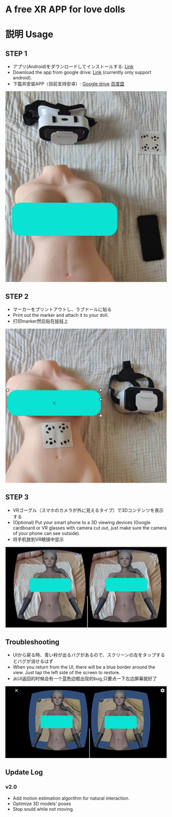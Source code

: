 # A free XR APP for love dolls

# 説明 Usage

## STEP 1
* アプリ(Android)をダウンロードしてインストールする: [Link](https://drive.google.com/file/d/1B043D3tOHruy4cFd0Rfb0ptNwHWHCi30/view?usp=drive_link)
* Download the app from google drive: [Link](https://drive.google.com/file/d/1B043D3tOHruy4cFd0Rfb0ptNwHWHCi30/view?usp=drive_link) (currently only support android).
* 下载并安装APP（目前支持安卓）: [Google drive](https://drive.google.com/file/d/1B043D3tOHruy4cFd0Rfb0ptNwHWHCi30/view?usp=drive_link) [百度盘](https://pan.baidu.com/s/1UyHQqKJzPBTW1d20NaKZsw?pwd=lhed)
<img src="imgs/require.png" alt="drawing"/>

## STEP 2
* マーカーをプリントアウトし、ラブドールに貼る
* Print out the marker and attach it to your doll.
* 打印marker然后贴在娃娃上
<img src="imgs/prepare.png" alt="drawing"/>

## STEP 3
* VRゴーグル（スマホのカメラが外に見えるタイプ）で3Dコンテンツを表示する
* (Optional) Put your smart phone to a 3D viewing devices (Google cardboard or VR glasses with camera cut out, just make sure the camera of your phone can see outside).
* 将手机放到VR眼镜中显示
<img src="imgs/demo.png" alt="drawing"/>


## Troubleshooting
* UIから戻る時、青い枠が出るバグがあるので、スクリーンの左をタップするとバグが消せるはず
* When you return from the UI, there will be a blue border around the view. Just tap the left side of the screen to restore.
* 从UI返回的时候会有一个蓝色边框出现的bug,只要点一下左边屏幕就好了
<img src="imgs/bug.png" alt="drawing"/>


## Update Log

### v2.0
* Add motion estimation algorithm for natural interaction.
* Optimize 3D models' poses
* Stop sould while not moving.
